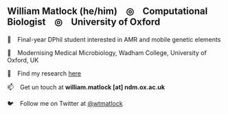 ## William Matlock (he/him) &ensp; ◎ &ensp; Computational Biologist &ensp; ◎ &ensp; University of Oxford
#### 
🤔 &ensp; Final-year DPhil student interested in AMR and mobile genetic elements

📍 &ensp; Modernising Medical Microbiology, Wadham College, University of Oxford, UK

📖 &ensp; Find my research [here](https://scholar.google.com/citations?user=JTbgc5kAAAAJ&hl=en)

📫 &ensp; Get un touch at **william.matlock [at] ndm.ox.ac.uk**

🐦 &ensp; Follow me on Twitter at [@wtmatlock](https://mobile.twitter.com/wtmatlock)
